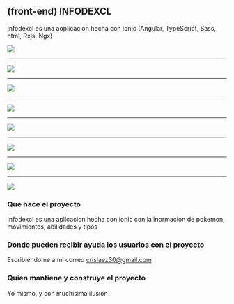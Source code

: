 ## (front-end) INFODEXCL

Infodexcl es una aoplicacion hecha con ionic (Angular, TypeScript, Sass, html, Rxjs, Ngx)

<img src="https://github.com/crislaez/Fornt_End_Senvix/blob/master/src/assets/images/infoDexCl_1.PNG" />
<hr>
<img src="https://github.com/crislaez/Fornt_End_Senvix/blob/master/src/assets/images/infoDexCl_2.PNG" />
<hr>
<img src="https://github.com/crislaez/Fornt_End_Senvix/blob/master/src/assets/images/infoDexCl_3.PNG" />
<hr>
<img src="https://github.com/crislaez/Fornt_End_Senvix/blob/master/src/assets/images/infoDexCl_4.PNG" />
<hr>
<img src="https://github.com/crislaez/Fornt_End_Senvix/blob/master/src/assets/images/infoDexCl_5.PNG" />
<hr>
<img src="https://github.com/crislaez/Fornt_End_Senvix/blob/master/src/assets/images/infoDexCl_6.PNG" />
<hr>
<img src="https://github.com/crislaez/Fornt_End_Senvix/blob/master/src/assets/images/infoDexCl_7.PNG" />
<hr>
<img src="https://github.com/crislaez/Fornt_End_Senvix/blob/master/src/assets/images/infoDexCl_8.PNG" />

### Que hace el proyecto

Infodexcl es una aplicacion hecha con ionic con la inormacion de pokemon, movimientos, abilidades y tipos
 
### Donde pueden recibir ayuda los usuarios con el proyecto
 
Escribiendome a mi correo crislaez30@gmail.com

### Quien mantiene y construye el proyecto

Yo mismo, y con muchisima ilusión

